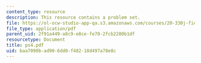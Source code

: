 ```yaml
---
content_type: resource
description: This resource contains a problem set.
file: https://ol-ocw-studio-app-qa.s3.amazonaws.com/courses/20-330j-fields-forces-and-flows-in-biological-systems-spring-2007/baa7090bad906dd0f48218d497a78e8c_ps4.pdf
file_type: application/pdf
parent_uid: 2f91a449-a8c9-e8ce-fe70-2fcb2280b1df
resourcetype: Document
title: ps4.pdf
uid: baa7090b-ad90-6dd0-f482-18d497a78e8c
---
```

